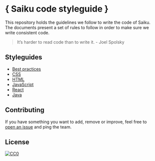 # { Saiku code styleguide }

This repository holds the guidelines we follow to write the code of Saiku. The documents present a set of rules to follow in order to make sure we write consistent code.

> It’s harder to read code than to write it. - Joel Spolsky

## Styleguides

* [Best practices](best-practices/README.md)
* [CSS](css/README.md)
* [HTML](html/README.md)
* [JavaScript](javascript/README.md)
* [React](react/README.md)
* [Java](https://google.github.io/styleguide/javaguide.html)

## Contributing

If you have something you want to add, remove or improve, feel free to [open an issue](https://github.com/OSBI/saiku-styleguide/issues/new) and ping the team.

## License

[![CC0](http://mirrors.creativecommons.org/presskit/buttons/88x31/svg/cc-zero.svg)](http://creativecommons.org/publicdomain/zero/1.0)
